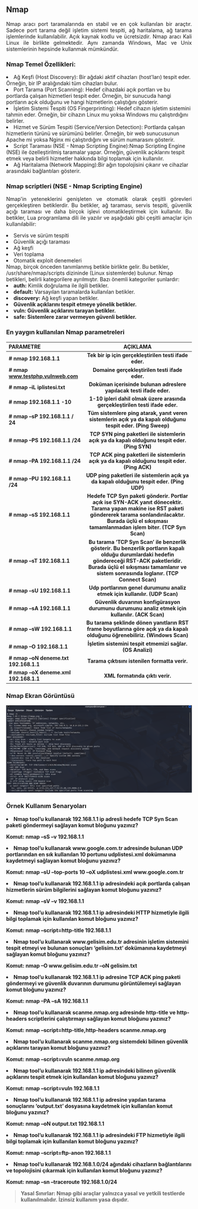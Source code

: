 ## Nmap
<p align="justify">Nmap aracı port taramalarında en stabil ve en çok kullanılan bir araçtır. Sadece port tarama değil işletim sistemi tespiti,
ağ haritalama, ağ tarama işlemlerinde kullanılabilir. Açık kaynak kodlu ve ücretsizdir. Nmap aracı Kali Linux ile birlikte
gelmektedir. Aynı zamanda Windows, Mac ve Unix sistemlerinin hepsinde kullanmak mümkündür.</p>
  
### Nmap Temel Özellikleri:
<li>Ağ Keşfi (Host Discovery): Bir ağdaki aktif cihazları (host'ları) tespit eder. Örneğin, bir IP aralığındaki tüm cihazları bulur. </li>
<li>Port Tarama (Port Scanning):  Hedef cihazdaki açık portları ve bu portlarda çalışan hizmetleri tespit eder. Örneğin, bir sunucuda hangi portların açık olduğunu ve hangi hizmetlerin çalıştığını gösterir. </li>
<li>İşletim Sistemi Tespiti (OS Fingerprinting): Hedef cihazın işletim sistemini tahmin eder. Örneğin, bir cihazın Linux mu yoksa Windows mu çalıştırdığını belirler. </li>
<li>Hizmet ve Sürüm Tespiti (Service/Version Detection): Portlarda çalışan hizmetlerin türünü ve sürümünü belirler. Örneğin, bir web sunucusunun Apache mi yoksa Nginx mi çalıştırdığını ve sürüm numarasını gösterir.</li>
<li>Script Taraması (NSE - Nmap Scripting Engine):Nmap Scripting Engine (NSE) ile özelleştirilmiş taramalar yapar. Örneğin, güvenlik açıklarını tespit etmek veya belirli hizmetler hakkında bilgi toplamak için kullanılır. </li>
<li>Ağ Haritalama (Network Mapping):Bir ağın topolojisini çıkarır ve cihazlar arasındaki bağlantıları gösterir.</li>

### Nmap scriptleri (NSE - Nmap Scripting Engine)
<p align="justify">Nmap'in yeteneklerini genişleten ve otomatik olarak çeşitli görevleri
gerçekleştiren betiklerdir. Bu betikler, ağ taraması, servis tespiti, güvenlik açığı taraması ve daha birçok işlevi
otomatikleştirmek için kullanılır. Bu betikler, Lua programlama dili ile yazılır ve aşağıdaki gibi çeşitli amaçlar için
kullanılabilir:</p>
<li>Servis ve sürüm tespiti</li>
<li>Güvenlik açığı taraması</li>
<li>Ağ keşfi</li>
<li>Veri toplama</li>
<li>Otomatik exploit denemeleri</li>
Nmap, birçok önceden tanımlanmış betikle birlikte gelir. Bu betikler, /usr/share/nmap/scripts dizininde (Linux
sistemlerde) bulunur.
Nmap betikleri, belirli kategorilere ayrılmıştır. Bazı önemli kategoriler şunlardır:
<li><b>auth:</b> Kimlik doğrulama ile ilgili betikler.</li>
<li><b>default:</b> Varsayılan taramalarda kullanılan betikler.</li>
<li><b>discovery:</b> Ağ keşfi yapan betikler.</li>
<li><b><exploit:/b> Güvenlik açıklarını tespit etmeye yönelik betikler.</li>
<li><b>vuln:</b> Güvenlik açıklarını tarayan betikler.</li>
<li><b>safe:</b> Sistemlere zarar vermeyen güvenli betikler.</li>


### En yaygın kullanılan Nmap parametreleri

| PARAMETRE | AÇIKLAMA | 
| :---         |     :---:      |       
| # nmap 192.168.1.1 | Tek bir ip için gerçekleştirilen testi ifade eder. |
| # nmap www.testphp.vulnweb.com | Domaine gerçekleştirilen testi ifade eder. |
| # nmap –iL iplistesi.txt | Doküman içerisinde bulunan adreslere yapılacak testi ifade eder.|
| # nmap 192.168.1.1 -10  | 1-10 ipleri dahil olmak üzere arasında gerçekleştirilen testi ifade eder. |
| # nmap –sP 192.168.1.1 / 24 | Tüm sistemlere ping atarak, yanıt veren sistemlerin açık ya da kapalı olduğunu tespit eder. (Ping Sweep) |
| # nmap –PS 192.168.1.1 /24 | TCP SYN ping paketleri ile sistemlerin açık ya da kapalı olduğunu tespit eder. (Ping SYN) |
| # nmap –PA 192.168.1.1 /24 | TCP ACK ping paketleri ile sistemlerin açık ya da kapalı olduğunu tespit eder. (Ping ACK) |
| # nmap –PU 192.168.1.1 /24 | UDP ping paketleri ile sistemlerin açık ya da kapalı olduğunu tespit eder. (Ping UDP) |
| # nmap –sS 192.168.1.1 | Hedefe TCP Syn paketi gönderir. Portlar açık ise SYN-ACK yanıt dönecektir. Tarama yapan makine ise RST paketi göndererek tarama sonlandırılacaktır. Burada üçlü el sıkışması tamamlanmadan işlem biter. (TCP Syn Scan) |
| # nmap –sT 192.168.1.1 | Bu tarama ‘TCP Syn Scan’ ile benzerlik gösterir. Bu benzerlik portların kapalı olduğu durumlardaki hedefin göndereceği RST-ACK paketleridir. Burada üçlü el sıkışması tamamlanır ve sistem sonrasında loglanır. (TCP Connect Scan) |
| # nmap –sU 192.168.1.1 | Udp portlarının genel durumunu analiz etmek için kullanılır. (UDP Scan) |
| # nmap –sA 192.168.1.1 | Güvenlik duvarının konfigürasyon durumunu durumunu analiz etmek için kullanılır. (ACK Scan) |
| # nmap –sW 192.168.1.1 | Bu tarama şeklinde dönen yanıtların RST frame boyutlarına göre açık ya da kapalı olduğunu öğrenebiliriz. (Windows Scan) |
| # nmap –O 192.168.1.1 | İşletim sistemini tespit etmemizi sağlar. (OS Analizi) |
| # nmap –oN deneme.txt 192.168.1.1 | Tarama çıktısını istenilen formatta verir. |
| # nmap –oX deneme.xml 192.168.1.1 | XML formatında çıktı verir. |


### Nmap Ekran Görüntüsü
![Nmap](https://github.com/cyasar34/SECURITY-IN-WEB-APPLICATIONS/blob/main/nmap.PNG)

### Örnek Kullanım Senaryoları

<p align="justify"><li>Nmap tool’u kullanarak 192.168.1.1 ip adresli hedefe TCP Syn Scan paketi göndermeyi sağlayan komut bloğunu yazınız?</li></p>
<b>Komut:</b> nmap –sS –v 192.168.1.1

<p align="justify"><li>Nmap tool’u kullanarak www.google.com.tr adresinde bulunan UDP portlarından en sık kullanılan 10 portunu udplistesi.xml dokümanına kaydetmeyi sağlayan komut bloğunu yazınız?</li></p>
<b>Komut:</b> nmap –sU –top-ports 10 –oX udplistesi.xml www.google.com.tr

<p align="justify"><li>Nmap tool’u kullanarak 192.168.1.1 ip adresindeki açık portlarda çalışan hizmetlerin sürüm bilgilerini sağlayan komut bloğunu yazınız?</li></p>
<b>Komut:</b> nmap –sV –v 192.168.1.1

<p align="justify"><li>Nmap tool’u kullanarak 192.168.1.1 ip adresindeki HTTP hizmetiyle ilgili bilgi toplamak için kullanılan komut bloğunu yazınız?</li></p>
<b>Komut:</b> nmap –script=http-title 192.168.1.1

<p align="justify"><li>Nmap tool’u kullanarak www.gelisim.edu.tr adresinin işletim sistemini tespit etmeyi ve bulunan sonuçları ‘gelisim.txt’ dokümanına kaydetmeyi sağlayan komut bloğunu yazınız?</li></p>
<b>Komut:</b> nmap –O www.gelisim.edu.tr –oN gelisim.txt

<p align="justify"><li>Nmap tool’u kullanarak 192.168.1.1 ip adresine TCP ACK ping paketi göndermeyi ve güvenlik duvarının durumunu görüntülemeyi sağlayan komut bloğunu yazınız?</li></p>
<b>Komut:</b> nmap –PA –sA 192.168.1.1

<p align="justify"><li>Nmap tool’u kullanarak scanme.nmap.org adresinde http-title ve http-headers scriptlerini çalıştırmayı sağlayan komut bloğunu yazınız?</li></p>
<b>Komut:</b> nmap –script=http-title,http-headers scanme.nmap.org

<p align="justify"><li>Nmap tool’u kullanarak scanme.nmap.org sistemdeki bilinen güvenlik açıklarını tarayan komut bloğunu yazınız?</li></p>
<b>Komut:</b> nmap –script=vuln scanme.nmap.org

<p align="justify"><li>Nmap tool’u kullanarak 192.168.1.1 ip adresindeki bilinen güvenlik açıklarını tespit etmek için kullanılan komut bloğunu yazınız?</li></p>
<b>Komut:</b> nmap –script=vuln 192.168.1.1

<p align="justify"><li>Nmap tool’u kullanarak 192.168.1.1 ip adresine yapılan tarama sonuçlarını ‘output.txt’ dosyasına kaydetmek için kullanılan komut bloğunu yazınız?</li></p>
<b>Komut:</b> nmap –oN output.txt 192.168.1.1

<p align="justify"><li>Nmap tool’u kullanarak 192.168.1.1 ip adresindeki FTP hizmetiyle ilgili bilgi toplamak için kullanılan komut bloğunu yazınız?</li></p>
<b>Komut:</b> nmap –script=ftp-anon 192.168.1.1

<p align="justify"><li>Nmap tool’u kullanarak 192.168.1.0/24 ağındaki cihazların bağlantılarını ve topolojisini çıkarmak için kullanılan komut bloğunu yazınız?</li></p>
<b>Komut:</b> nmap –sn –traceroute 192.168.1.0/24




> **Yasal Sınırlar:** Nmap gibi araçlar yalnızca yasal ve yetkili testlerde kullanılmalıdır. İzinsiz kullanım yasa dışıdır. <br>





 
